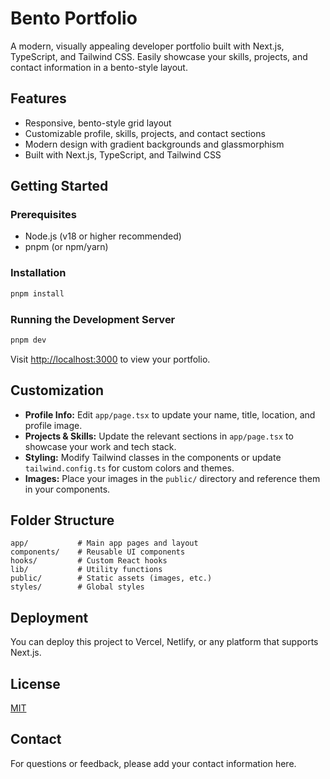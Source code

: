 # Bento Portfolio

A modern, visually appealing developer portfolio built with Next.js, TypeScript, and Tailwind CSS. Easily showcase your skills, projects, and contact information in a bento-style layout.

## Features
- Responsive, bento-style grid layout
- Customizable profile, skills, projects, and contact sections
- Modern design with gradient backgrounds and glassmorphism
- Built with Next.js, TypeScript, and Tailwind CSS

## Getting Started

### Prerequisites
- Node.js (v18 or higher recommended)
- pnpm (or npm/yarn)

### Installation
```bash
pnpm install
```

### Running the Development Server
```bash
pnpm dev
```
Visit [http://localhost:3000](http://localhost:3000) to view your portfolio.

## Customization
- **Profile Info:** Edit `app/page.tsx` to update your name, title, location, and profile image.
- **Projects & Skills:** Update the relevant sections in `app/page.tsx` to showcase your work and tech stack.
- **Styling:** Modify Tailwind classes in the components or update `tailwind.config.ts` for custom colors and themes.
- **Images:** Place your images in the `public/` directory and reference them in your components.

## Folder Structure
```
app/           # Main app pages and layout
components/    # Reusable UI components
hooks/         # Custom React hooks
lib/           # Utility functions
public/        # Static assets (images, etc.)
styles/        # Global styles
```

## Deployment
You can deploy this project to Vercel, Netlify, or any platform that supports Next.js.

## License
[MIT](LICENSE)

## Contact
For questions or feedback, please add your contact information here. 